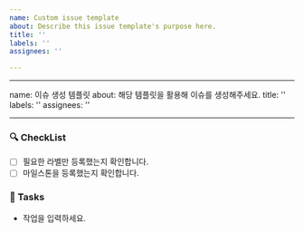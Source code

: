 ```yaml
---
name: Custom issue template
about: Describe this issue template's purpose here.
title: ''
labels: ''
assignees: ''

---
```


---
name: 이슈 생성 템플릿
about: 해당 템플릿을 활용해 이슈를 생성해주세요.
title: ''
labels: ''
assignees: ''

---

### 🔍 CheckList

- [ ] 필요한 라벨만 등록했는지 확인합니다.
- [ ] 마일스톤을 등록했는지 확인합니다.

### 🎯 Tasks
* 작업을 입력하세요.
